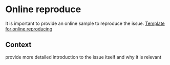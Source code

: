 # Online reproduce
It is important to provide an online sample to reproduce the issue. [Template for online reproducing](https://codepen.io/leonz/pen/peLVrK)

## Context
provide more detailed introduction to the issue itself and why it is relevant
